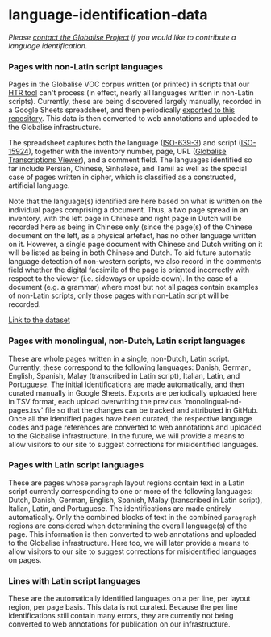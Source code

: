 # language-identification-data

_Please [contact the Globalise Project](https://globalise.huygens.knaw.nl/contact-us/) if you would like to contribute a language identification._

### Pages with non-Latin script languages

Pages in the Globalise VOC corpus written (or printed) in scripts that our [HTR tool](https://github.com/knaw-huc/loghi) can't process (in effect, nearly all languages written in non-Latin scripts). Currently, these are being discovered largely manually, recorded in a Google Sheets spreadsheet, and then periodically [exported to this repository](https://github.com/globalise-huygens/language-identification-data/blob/main/non-latin-script-pages). This data is then converted to web annotations and uploaded to the Globalise infrastructure. 

The spreadsheet captures both the language ([ISO-639-3](https://en.wikipedia.org/wiki/List_of_ISO_639_language_codes)) and script ([ISO-15924](https://en.wikipedia.org/wiki/ISO_15924)), together with the inventory number, page, URL ([Globalise Transcriptions Viewer](https://transcriptions.globalise.huygens.knaw.nl/)), and a comment field. The languages identified so far include Persian, Chinese, Sinhalese, and Tamil as well as the special case of pages written in cipher, which is classified as a constructed, artificial language. 

Note that the language(s) identified are here based on what is written on the individual pages comprising a document. Thus, a two page spread in an inventory, with the left page in Chinese and right page in Dutch will be recorded here as being in Chinese only (since the page(s) of the Chinese document on the left, as a physical artefact, has no other language written on it. However, a single page document with Chinese and Dutch writing on it will be listed as being in both Chinese and Dutch. To aid future automatic language detection of non-western scripts, we also record in the comments field whether the digital facsimile of the page is oriented incorrectly with respect to the viewer (i.e. sideways or upside down). In the case of a document (e.g. a grammar) where most but not all pages contain examples of non-Latin scripts, only those pages with non-Latin script will be recorded.

[Link to the dataset](non-latin-script-pages)

### Pages with monolingual, non-Dutch, Latin script languages

These are whole pages written in a single, non-Dutch, Latin script. Currently, these correspond to the following languages: Danish, German, English, Spanish, Malay (transcribed in Latin script), Italian, Latin, and Portuguese. The initial identifications are made automatically, and then curated manually in Google Sheets. Exports are periodically uploaded here in TSV format, each upload overwriting the previous 'monolingual-nd-pages.tsv' file so that the changes can be tracked and attributed in GitHub. Once all the identified pages have been curated, the respective language codes and page references are converted to web annotations and uploaded to the Globalise infrastructure. In the future, we will provide a means to allow visitors to our site to suggest corrections for misidentified languages.

### Pages with Latin script languages

These are pages whose `paragraph` layout regions contain text in a Latin script currently corresponding to one or more of the following languages: Dutch, Danish, German, English, Spanish, Malay (transcribed in Latin script), Italian, Latin, and Portuguese. The identifications are made entirely automatically. Only the combined blocks of text in the combined `paragraph` regions are considered when determining the overall language(s) of the page. This information is then converted to web annotations and uploaded to the Globalise infrastructure. Here too, we will later provide a means to allow visitors to our site to suggest corrections for misidentified languages on  pages.

### Lines with Latin script languages

These are the automatically identified languages on a per line, per layout region, per page basis. This data is not curated. Because the per line identifications still contain many errors, they are currently not being converted to web annotations for publication on our infrastructure. 
